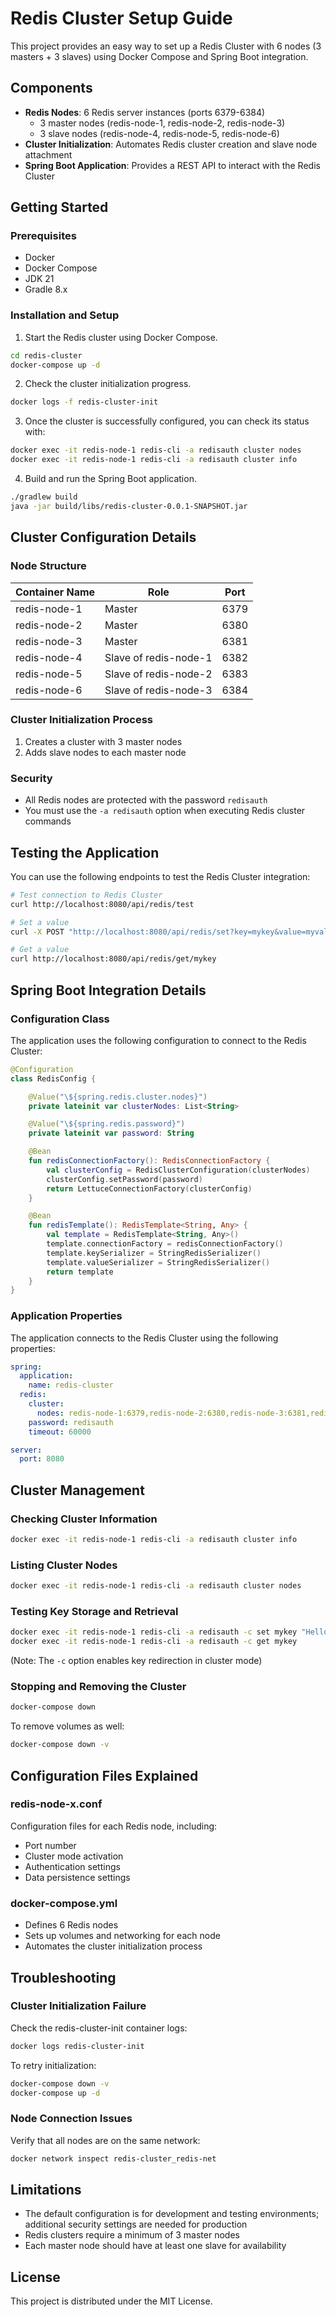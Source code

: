 # Redis Cluster Setup Guide

This project provides an easy way to set up a Redis Cluster with 6 nodes (3 masters + 3 slaves) using Docker Compose and Spring Boot integration.

## Components

- **Redis Nodes**: 6 Redis server instances (ports 6379-6384)
  - 3 master nodes (redis-node-1, redis-node-2, redis-node-3)
  - 3 slave nodes (redis-node-4, redis-node-5, redis-node-6)
- **Cluster Initialization**: Automates Redis cluster creation and slave node attachment
- **Spring Boot Application**: Provides a REST API to interact with the Redis Cluster

## Getting Started

### Prerequisites

- Docker
- Docker Compose
- JDK 21
- Gradle 8.x

### Installation and Setup

1. Start the Redis cluster using Docker Compose.
```bash
cd redis-cluster
docker-compose up -d
```

2. Check the cluster initialization progress.
```bash
docker logs -f redis-cluster-init
```

3. Once the cluster is successfully configured, you can check its status with:
```bash
docker exec -it redis-node-1 redis-cli -a redisauth cluster nodes
docker exec -it redis-node-1 redis-cli -a redisauth cluster info
```

4. Build and run the Spring Boot application.
```bash
./gradlew build
java -jar build/libs/redis-cluster-0.0.1-SNAPSHOT.jar
```

## Cluster Configuration Details

### Node Structure

| Container Name | Role | Port |
|--------------|------|------|
| redis-node-1 | Master | 6379 |
| redis-node-2 | Master | 6380 |
| redis-node-3 | Master | 6381 |
| redis-node-4 | Slave of redis-node-1 | 6382 |
| redis-node-5 | Slave of redis-node-2 | 6383 |
| redis-node-6 | Slave of redis-node-3 | 6384 |

### Cluster Initialization Process

1. Creates a cluster with 3 master nodes
2. Adds slave nodes to each master node

### Security

- All Redis nodes are protected with the password `redisauth`
- You must use the `-a redisauth` option when executing Redis cluster commands

## Testing the Application

You can use the following endpoints to test the Redis Cluster integration:

```bash
# Test connection to Redis Cluster
curl http://localhost:8080/api/redis/test

# Set a value
curl -X POST "http://localhost:8080/api/redis/set?key=mykey&value=myvalue"

# Get a value
curl http://localhost:8080/api/redis/get/mykey
```

## Spring Boot Integration Details

### Configuration Class

The application uses the following configuration to connect to the Redis Cluster:

```kotlin
@Configuration
class RedisConfig {

    @Value("\${spring.redis.cluster.nodes}")
    private lateinit var clusterNodes: List<String>

    @Value("\${spring.redis.password}")
    private lateinit var password: String

    @Bean
    fun redisConnectionFactory(): RedisConnectionFactory {
        val clusterConfig = RedisClusterConfiguration(clusterNodes)
        clusterConfig.setPassword(password)
        return LettuceConnectionFactory(clusterConfig)
    }

    @Bean
    fun redisTemplate(): RedisTemplate<String, Any> {
        val template = RedisTemplate<String, Any>()
        template.connectionFactory = redisConnectionFactory()
        template.keySerializer = StringRedisSerializer()
        template.valueSerializer = StringRedisSerializer()
        return template
    }
}
```

### Application Properties

The application connects to the Redis Cluster using the following properties:

```yaml
spring:
  application:
    name: redis-cluster
  redis:
    cluster:
      nodes: redis-node-1:6379,redis-node-2:6380,redis-node-3:6381,redis-node-4:6382,redis-node-5:6383,redis-node-6:6384
    password: redisauth
    timeout: 60000

server:
  port: 8080
```

## Cluster Management

### Checking Cluster Information
```bash
docker exec -it redis-node-1 redis-cli -a redisauth cluster info
```

### Listing Cluster Nodes
```bash
docker exec -it redis-node-1 redis-cli -a redisauth cluster nodes
```

### Testing Key Storage and Retrieval
```bash
docker exec -it redis-node-1 redis-cli -a redisauth -c set mykey "Hello Redis Cluster"
docker exec -it redis-node-1 redis-cli -a redisauth -c get mykey
```
(Note: The `-c` option enables key redirection in cluster mode)

### Stopping and Removing the Cluster
```bash
docker-compose down
```

To remove volumes as well:
```bash
docker-compose down -v
```

## Configuration Files Explained

### redis-node-x.conf
Configuration files for each Redis node, including:
- Port number
- Cluster mode activation
- Authentication settings
- Data persistence settings

### docker-compose.yml
- Defines 6 Redis nodes
- Sets up volumes and networking for each node
- Automates the cluster initialization process

## Troubleshooting

### Cluster Initialization Failure
Check the redis-cluster-init container logs:
```bash
docker logs redis-cluster-init
```

To retry initialization:
```bash
docker-compose down -v
docker-compose up -d
```

### Node Connection Issues
Verify that all nodes are on the same network:
```bash
docker network inspect redis-cluster_redis-net
```

## Limitations

- The default configuration is for development and testing environments; additional security settings are needed for production
- Redis clusters require a minimum of 3 master nodes
- Each master node should have at least one slave for availability

## License

This project is distributed under the MIT License.
